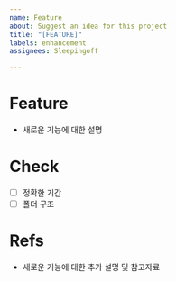 ```yaml
---
name: Feature
about: Suggest an idea for this project
title: "[FEATURE]"
labels: enhancement
assignees: Sleepingoff

---
```


# Feature
- 새로운 기능에 대한 설명

# Check
- [ ] 정확한 기간
- [ ] 폴더 구조

# Refs
- 새로운 기능에 대한 추가 설명 및 참고자료
